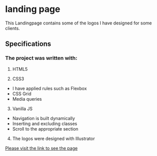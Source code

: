 # landing page

This Landingpage contains some of the logos I have designed for some clients. 

## Specifications

### The project was written with:
1. HTML5 

2. CSS3
- I have applied rules such as Flexbox 
- CSS Grid
- Media queries

3. Vanilla JS
- Navigation is built dynamically
- Inserting and excluding classes
- Scroll to the appropriate section

4. The logos were designed with Illustrator

  
[Please visit the link to see the page](https://humberto1212.github.io/LandingPage/index.html)

